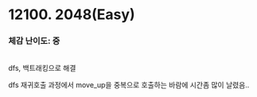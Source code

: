 # 12100. 2048(Easy)

### 체감 난이도: 중

<br>
dfs, 백트래킹으로 해결

dfs 재귀호출 과정에서 move_up을 중복으로 호출하는 바람에 시간좀 많이 날렸음..

